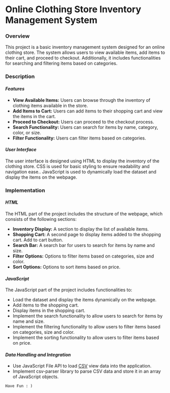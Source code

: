 # Online Clothing Store Inventory Management System

### Overview

This project is a basic inventory management system designed for an online clothing store. The system allows users to view available items, add items to their cart, and proceed to checkout. Additionally, it includes functionalities for searching and filtering items based on categories.

### Description

#### *Features*

- **View Available Items:** Users can browse through the inventory of clothing items available in the store.
- **Add Items to Cart:** Users can add items to their shopping cart and view the items in the cart.
- **Proceed to Checkout:** Users can proceed to the checkout process.
- **Search Functionality:** Users can search for items by name, category, color, or size.
- **Filter Functionality:** Users can filter items based on categories.

#### *User Interface*

The user interface is designed using HTML to display the inventory of the clothing store. CSS is used for basic styling to ensure readability and navigation ease.. JavaScript is used to dynamically load the dataset and display the items on the webpage.

### Implementation

#### *HTML*

The HTML part of the project includes the structure of the webpage, which consists of the following sections:

- **Inventory Display:** A section to display the list of available items.
- **Shopping Cart:** A second page to display items added to the shopping cart. Add to cart button.
- **Search Bar:** A search bar for users to search for items by name and size.
- **Filter Options:** Options to filter items based on categories, size and color.
- **Sort Options:** Options to sort items based on price.


#### *JavaScript*

The JavaScript part of the project includes functionalities to:

- Load the dataset and display the items dynamically on the webpage.
- Add items to the shopping cart.
- Display items in the shopping cart.
- Implement the search functionality to allow users to search for items by name and size.
- Implement the filtering functionality to allow users to filter items based on categories, size and color.
- Implement the sorting functionality to allow users to filter items based on price.

#### *Data Handling and Integration*

- Use JavaScript File API to load [CSV](https://drive.google.com/file/d/1MsTv6JcQ1d57Otk6MUdFMf2J0p6MVbPq/) view data into the application.
- Implement csv-parser library to parse CSV data and store it in an array of JavaScript objects.

```shell
Have Fun : )
```







